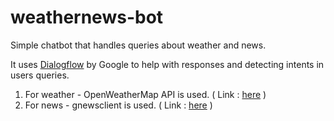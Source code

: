 # weathernews-bot

Simple chatbot that handles queries about weather and news.

It uses [Dialogflow](https://dialogflow.com/) by Google to help with responses and detecting intents in users queries.

1) For weather - OpenWeatherMap API is used. ( Link : [here](https://openweathermap.org/) ) 
2) For news - gnewsclient is used. ( Link : [here](https://pypi.org/project/gnewsclient/) )
